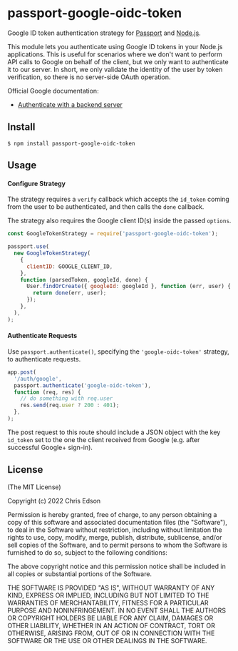 # passport-google-oidc-token

Google ID token authentication strategy for [Passport](http://passportjs.org/) and [Node.js](http://nodejs.org/).

This module lets you authenticate using Google ID tokens in your Node.js applications.
This is useful for scenarios where we don't want to perform API calls to Google on behalf of the client, but we only want to authenticate it to our server. In short, we only validate the identity of the user by token verification, so there is no server-side OAuth operation.

Official Google documentation:

- [Authenticate with a backend server](https://developers.google.com/identity/gsi/web/guides/verify-google-id-token)

## Install

    $ npm install passport-google-oidc-token

## Usage

#### Configure Strategy

The strategy requires a `verify` callback which accepts the `id_token` coming from the user to be authenticated, and then calls the `done` callback.

The strategy also requires the Google client ID(s) inside the passed `options`.

```js
const GoogleTokenStrategy = require('passport-google-oidc-token');

passport.use(
  new GoogleTokenStrategy(
    {
      clientID: GOOGLE_CLIENT_ID,
    },
    function (parsedToken, googleId, done) {
      User.findOrCreate({ googleId: googleId }, function (err, user) {
        return done(err, user);
      });
    },
  ),
);
```

#### Authenticate Requests

Use `passport.authenticate()`, specifying the `'google-oidc-token'` strategy, to authenticate requests.

```js
app.post(
  '/auth/google',
  passport.authenticate('google-oidc-token'),
  function (req, res) {
    // do something with req.user
    res.send(req.user ? 200 : 401);
  },
);
```

The post request to this route should include a JSON object with the key `id_token` set to the one the client received from Google (e.g. after successful Google+ sign-in).

## License

(The MIT License)

Copyright (c) 2022 Chris Edson

Permission is hereby granted, free of charge, to any person obtaining a copy of
this software and associated documentation files (the "Software"), to deal in
the Software without restriction, including without limitation the rights to
use, copy, modify, merge, publish, distribute, sublicense, and/or sell copies of
the Software, and to permit persons to whom the Software is furnished to do so,
subject to the following conditions:

The above copyright notice and this permission notice shall be included in all
copies or substantial portions of the Software.

THE SOFTWARE IS PROVIDED "AS IS", WITHOUT WARRANTY OF ANY KIND, EXPRESS OR
IMPLIED, INCLUDING BUT NOT LIMITED TO THE WARRANTIES OF MERCHANTABILITY, FITNESS
FOR A PARTICULAR PURPOSE AND NONINFRINGEMENT. IN NO EVENT SHALL THE AUTHORS OR
COPYRIGHT HOLDERS BE LIABLE FOR ANY CLAIM, DAMAGES OR OTHER LIABILITY, WHETHER
IN AN ACTION OF CONTRACT, TORT OR OTHERWISE, ARISING FROM, OUT OF OR IN
CONNECTION WITH THE SOFTWARE OR THE USE OR OTHER DEALINGS IN THE SOFTWARE.
